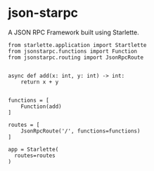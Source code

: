 # json-starpc
A JSON RPC Framework built using Starlette.


```
from starlette.application import Startlette
from jsonstarpc.functions import Function
from jsonstarpc.routing import JsonRpcRoute


async def add(x: int, y: int) -> int:
    return x + y


functions = [
    Function(add)
]

routes = [
    JsonRpcRoute('/', functions=functions)
]

app = Starlette(
  routes=routes
)
```
